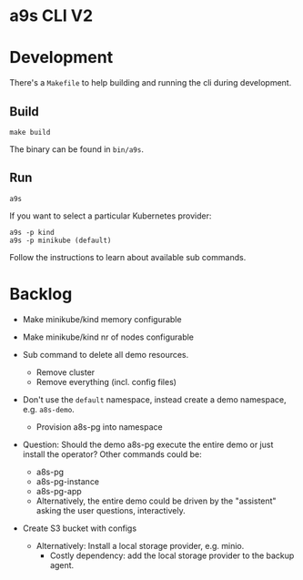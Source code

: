 # a9s CLI V2

# Development

There's a `Makefile` to help building and running the cli during development.

## Build

    make build

The binary can be found in `bin/a9s`.

## Run

    a9s

If you want to select a particular Kubernetes provider:

    a9s -p kind
    a9s -p minikube (default)

Follow the instructions to learn about available sub commands.

# Backlog

* Make minikube/kind memory configurable
* Make minikube/kind nr of nodes configurable

* Sub command to delete all demo resources.
    * Remove cluster
    * Remove everything (incl. config files)

* Don't use the `default` namespace, instead create a demo namespace, e.g. `a8s-demo`.
    * Provision a8s-pg into namespace
* Question: Should the demo a8s-pg execute the entire demo or just install the operator? Other commands could be: 
    * a8s-pg 
    * a8s-pg-instance 
    * a8s-pg-app
    * Alternatively, the entire demo could be driven by the "assistent" asking the user questions, interactively.

* Create S3 bucket with configs
    * Alternatively: Install a local storage provider, e.g. minio.
        * Costly dependency: add the local storage provider to the backup agent.
